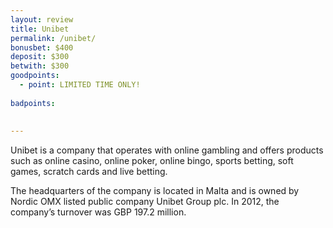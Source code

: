 ```yaml
---
layout: review
title: Unibet
permalink: /unibet/
bonusbet: $400
deposit: $300
betwith: $300
goodpoints:
  - point: LIMITED TIME ONLY!
  
badpoints:
  
  
---
```

Unibet is a company that operates with online gambling and offers products such as online casino, online poker, online bingo, sports betting, soft games, scratch cards and live betting. 

The headquarters of the company is located in Malta and is owned by Nordic OMX listed public company Unibet Group plc. In 2012, the company’s turnover was GBP 197.2 million.
